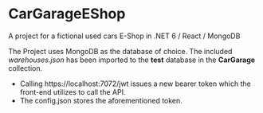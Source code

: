 # CarGarageEShop
A project for a fictional used cars E-Shop in .NET 6 / React / MongoDB

The Project uses MongoDB as the database of choice. The included <i>warehouses.json</i> has been imported to the <b>test</b> database in the <b>CarGarage</b> collection.

- Calling https://localhost:7072/jwt issues a new bearer token which the front-end utilizes to call the API.
- The config.json stores the aforementioned token.

